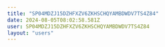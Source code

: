 ```yaml
---
title: "SP04MDZJ15DZHFXZV6ZKHSCHQYAMBDWDV7TS4Z84"
date: 2024-08-05T08:02:58.581Z
user: SP04MDZJ15DZHFXZV6ZKHSCHQYAMBDWDV7TS4Z84
layout: "users"
---
```

    